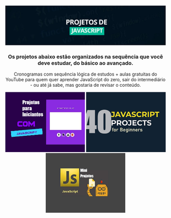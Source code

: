 
<div align="center"> 
  
  ![](https://github.com/Diegojfsr/JavaScript_Projetos/blob/main/Imagens/Capa_Projetos_JavaScript.jpg)
  
  
  ### Os projetos abaixo estão organizados na sequência que você deve estudar, do básico ao avançado.
  Cronogramas com sequência lógica de estudos + aulas gratuitas do YouTube para quem quer aprender JavaScript do zero, sair do intermediário - ou até já sabe, mas gostaria de revisar o conteúdo.
  

  
  <p float="center">
    <a href="https://github.com/Diegojfsr/JavaScript_Projects_Beginners/tree/main"> <img src="https://github.com/Diegojfsr/JavaScript_Projetos/blob/main/Imagens/JavaScript1.jpg" width="250"/></a>
    <a href="https://github.com/Diegojfsr/JavaScript_Projects_Beginners/tree/main"> <img src="https://github.com/Diegojfsr/JavaScript_Projetos/blob/main/Imagens/JavaScript2.jpg" width="250"/></a>
    <a href="https://github.com/Diegojfsr/JavaScript_Projects_Beginners/tree/main"> <img src="https://github.com/Diegojfsr/JavaScript_Projetos/blob/main/Imagens/JavaScript3.jpg" width="250"/></a>
  </p>




</div>




